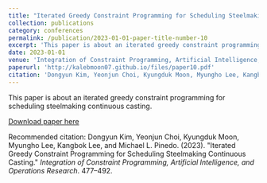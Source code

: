 ```yaml
---
title: "Iterated Greedy Constraint Programming for Scheduling Steelmaking Continuous Casting"
collection: publications
category: conferences
permalink: /publication/2023-01-01-paper-title-number-10
excerpt: 'This paper is about an iterated greedy constraint programming for scheduling steelmaking continuous casting.'
date: 2023-01-01
venue: 'Integration of Constraint Programming, Artificial Intelligence, and Operations Research'
paperurl: 'http://kalebmoon07.github.io/files/paper10.pdf'
citation: 'Dongyun Kim, Yeonjun Choi, Kyungduk Moon, Myungho Lee, Kangbok Lee, and Michael L. Pinedo. (2023). &quot;Iterated Greedy Constraint Programming for Scheduling Steelmaking Continuous Casting.&quot; <i>Integration of Constraint Programming, Artificial Intelligence, and Operations Research</i>. 477–492.'
---
```

This paper is about an iterated greedy constraint programming for scheduling steelmaking continuous casting.

[Download paper here](http://kalebmoon07.github.io/files/paper10.pdf)

Recommended citation: Dongyun Kim, Yeonjun Choi, Kyungduk Moon, Myungho Lee, Kangbok Lee, and Michael L. Pinedo. (2023). "Iterated Greedy Constraint Programming for Scheduling Steelmaking Continuous Casting." <i>Integration of Constraint Programming, Artificial Intelligence, and Operations Research</i>. 477–492.
